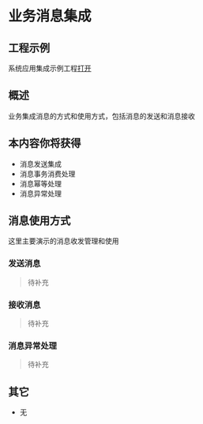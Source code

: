 # 业务消息集成

## 工程示例

系统应用集成示例工程[打开](https://gitee.com/alinesno-cloud/alinesno-demo-gateway-open/tree/master/demo-message)

## 概述

业务集成消息的方式和使用方式，包括消息的发送和消息接收

## 本内容你将获得

- 消息发送集成
- 消息事务消费处理
- 消息幂等处理
- 消息异常处理

## 消息使用方式

这里主要演示的消息收发管理和使用

### 发送消息

> 待补充

### 接收消息

> 待补充

### 消息异常处理

> 待补充

## 其它

- 无
